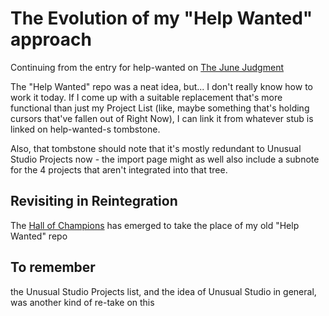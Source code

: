 # The Evolution of my "Help Wanted" approach

Continuing from the entry for help-wanted on [The June Judgment](b7b835c5-d843-4888-ae53-bd8aef36d5cd.md)

The "Help Wanted" repo was a neat idea, but... I don't really know how to work it today. If I come up with a suitable replacement that's more functional than just my Project List (like, maybe something that's holding cursors that've fallen out of Right Now), I can link it from whatever stub is linked on help-wanted-s tombstone.

Also, that tombstone should note that it's mostly redundant to Unusual Studio Projects now - the import page might as well also include a subnote for the 4 projects that aren't integrated into that tree.

## Revisiting in Reintegration

The [Hall of Champions](d02fb1fb-3fff-4ca0-a26c-bf82e6f20e46.md) has emerged to take the place of my old "Help Wanted" repo

## To remember

the Unusual Studio Projects list, and the idea of Unusual Studio in general, was another kind of re-take on this
